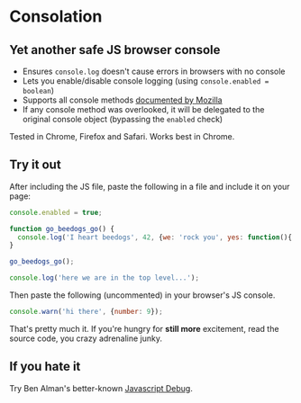 # Consolation

## Yet another safe JS browser console

- Ensures `console.log` doesn't cause errors in browsers with no console
- Lets you enable/disable console logging (using `console.enabled = boolean`)
- Supports all console methods [documented by Mozilla](https://developer.mozilla.org/en-US/docs/Web/API/console)
- If any console method was overlooked, it will be delegated to the original console object (bypassing the `enabled` check)

Tested in Chrome, Firefox and Safari. Works best in Chrome.

## Try it out

After including the JS file, paste the following in a file and include it on your page:

```javascript
console.enabled = true;

function go_beedogs_go() {
  console.log('I heart beedogs', 42, {we: 'rock you', yes: function(){ return 'we do';}});
}

go_beedogs_go();

console.log('here we are in the top level...');
```

Then paste the following (uncommented) in your browser's JS console.

```javascript
console.warn('hi there', {number: 9});
```

That's pretty much it. If you're hungry for **still more** excitement, read the source code, you crazy adrenaline junky.

## If you hate it

Try Ben Alman's better-known [Javascript Debug](http://benalman.com/projects/javascript-debug-console-log).

